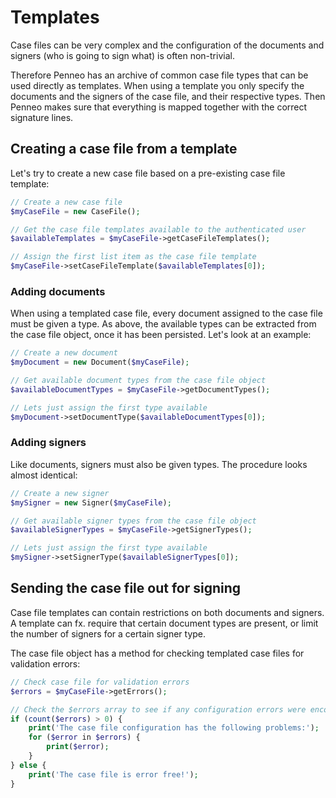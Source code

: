 # Templates
Case files can be very complex and the configuration of the documents and signers (who is going to sign what) is often non-trivial.

Therefore Penneo has an archive of common case file types that can be used directly as templates. When using a template you only specify the documents and the signers of the case file, and their respective types. Then Penneo makes sure that everything is mapped together with the correct signature lines.

## Creating a case file from a template
Let's try to create a new case file based on a pre-existing case file template:

```php
// Create a new case file
$myCaseFile = new CaseFile();

// Get the case file templates available to the authenticated user
$availableTemplates = $myCaseFile->getCaseFileTemplates();

// Assign the first list item as the case file template
$myCaseFile->setCaseFileTemplate($availableTemplates[0]);

```

### Adding documents
When using a templated case file, every document assigned to the case file must be given a type. As above, the available types can be extracted from the case file object, once it has been persisted. Let's look at an example:

```php
// Create a new document
$myDocument = new Document($myCaseFile);

// Get available document types from the case file object
$availableDocumentTypes = $myCaseFile->getDocumentTypes();

// Lets just assign the first type available
$myDocument->setDocumentType($availableDocumentTypes[0]);
```

### Adding signers
Like documents, signers must also be given types. The procedure looks almost identical:

```php
// Create a new signer
$mySigner = new Signer($myCaseFile);

// Get available signer types from the case file object
$availableSignerTypes = $myCaseFile->getSignerTypes();

// Lets just assign the first type available
$mySigner->setSignerType($availableSignerTypes[0]);
```

## Sending the case file out for signing
Case file templates can contain restrictions on both documents and signers. A template can fx. require that certain document types are present, or limit the number of signers for a certain signer type.

The case file object has a method for checking templated case files for validation errors:

```php
// Check case file for validation errors
$errors = $myCaseFile->getErrors();

// Check the $errors array to see if any configuration errors were encountered.
if (count($errors) > 0) {
	print('The case file configuration has the following problems:');
	for ($error in $errors) {
		print($error);
	}
} else {
	print('The case file is error free!');
}
```
